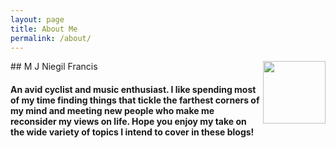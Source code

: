 ```yaml
---
layout: page
title: About Me
permalink: /about/
---
```



<img align="right" width="100" height="100" src="https://github.com/Niegil-Francis/Personal_Blog/tree/master/images/profile.png">
## M J Niegil Francis

#### An avid cyclist and music enthusiast. I like spending most of my time finding things that tickle the farthest corners of my mind and meeting new people who make me reconsider my views on life. Hope you enjoy my take on the wide variety of topics I intend to cover in these blogs! 

